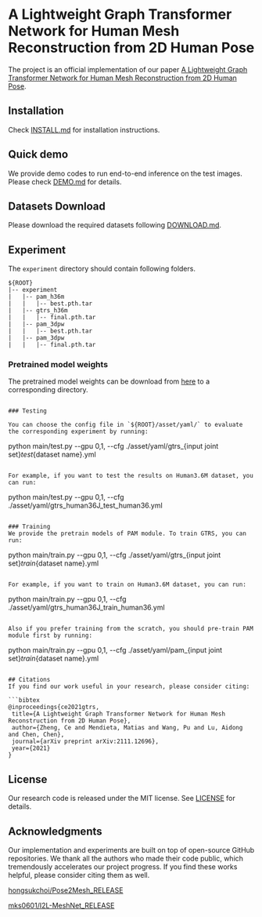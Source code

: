 # A Lightweight Graph Transformer Network for Human Mesh Reconstruction from 2D Human Pose
The project is an official implementation of our paper [A Lightweight Graph Transformer Network for Human Mesh Reconstruction from 2D Human Pose](https://arxiv.org/pdf/2111.12696).

## Installation
Check [INSTALL.md](docs/INSTALL.md) for installation instructions.

## Quick demo
We provide demo codes to run end-to-end inference on the test images. Please check [DEMO.md](docs/DEMO.md) for details.

## Datasets Download
Please download the required datasets following [DOWNLOAD.md](docs/DOWNLOAD.md). 

## Experiment

The `experiment` directory should contain following folders. 
```
${ROOT}  
|-- experiment  
|   |-- pam_h36m
|   |   |-- best.pth.tar
|   |-- gtrs_h36m
|   |   |-- final.pth.tar
|   |-- pam_3dpw
|   |   |-- best.pth.tar
|   |-- pam_3dpw
|   |   |-- final.pth.tar
```

### Pretrained model weights
The pretrained model weights can be download from [here](https://knightsucfedu39751-my.sharepoint.com/:u:/g/personal/cezheng_knights_ucf_edu/EW6qsiX41ftMl4b8RPvhg5gBlBRmgbFarD9H0t1DkJuu1g?e=ZcQD4H) to a corresponding directory.
```

### Testing

You can choose the config file in `${ROOT}/asset/yaml/` to evaluate the corresponding experiment by running: 

```
python main/test.py --gpu 0,1, --cfg ./asset/yaml/gtrs_{input joint set}_test_{dataset name}.yml
```

For example, if you want to test the results on Human3.6M dataset, you can run:
```
python main/test.py --gpu 0,1, --cfg ./asset/yaml/gtrs_human36J_test_human36.yml
```

### Training
We provide the pretrain models of PAM module. To train GTRS, you can run: 

```
python main/train.py --gpu 0,1, --cfg ./asset/yaml/gtrs_{input joint set}_train_{dataset name}.yml
```

For example, if you want to train on Human3.6M dataset, you can run:

```
python main/train.py --gpu 0,1, --cfg ./asset/yaml/gtrs_human36J_train_human36.yml
```

Also if you prefer training from the scratch, you should pre-train PAM module first by running:

```
python main/train.py --gpu 0,1, --cfg ./asset/yaml/pam_{input joint set}_train_{dataset name}.yml
```

## Citations
If you find our work useful in your research, please consider citing:

```bibtex
@inproceedings{ce2021gtrs,
 title={A Lightweight Graph Transformer Network for Human Mesh Reconstruction from 2D Human Pose},
 author={Zheng, Ce and Mendieta, Matias and Wang, Pu and Lu, Aidong and Chen, Chen},
 journal={arXiv preprint arXiv:2111.12696},
 year={2021}
}
```


## License

Our research code is released under the MIT license. See [LICENSE](LICENSE) for details. 



## Acknowledgments

Our implementation and experiments are built on top of open-source GitHub repositories. We thank all the authors who made their code public, which tremendously accelerates our project progress. If you find these works helpful, please consider citing them as well.

[hongsukchoi/Pose2Mesh_RELEASE](https://github.com/hongsukchoi/Pose2Mesh_RELEASE) 

[mks0601/I2L-MeshNet_RELEASE](https://github.com/mks0601/I2L-MeshNet_RELEASE) 



